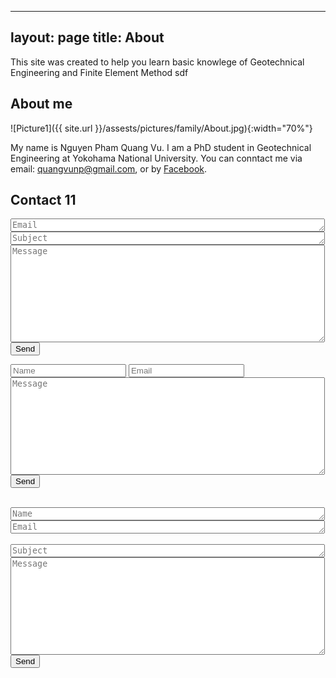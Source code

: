 ----
layout: page
title: About
---

This site was created to help you learn basic knowlege of Geotechnical Engineering and Finite Element Method
sdf

## About me

![Picture1]({{ site.url }}/assests/pictures/family/About.jpg){:width="70%"}

My name is Nguyen Pham Quang Vu. I am a PhD student in Geotechnical Engineering at Yokohama National University. You can conntact me via email: quangvunp@gmail.com, or by [Facebook]("https://www.facebook.com/quangvu.np"). 

## Contact 11

<form action="https://formspree.io/quangvunp@gmail.com"
  method="POST"
  <textarea placeholder = "Name" class="form-control" id="textarea" name="name" rows = "1" cols ="60"></textarea>
  <textarea placeholder = "Email" class="form-control" id="textarea" name="email" rows = "1" cols ="60"></textarea>
  <textarea placeholder = "Subject" class="form-control" id="textarea" name="subject" rows = "1" cols ="60"></textarea>
  <textarea placeholder = "Message" class="form-control" id="textarea" name="message" rows = "10" cols ="60"></textarea><br />
  <input type="submit" value="Send">
</form>


<form action="https://formspree.io/quangvunp@gmail.com"
      method="POST">
    <input placeholder = "Name" type="text" name="name" cols ="60">
    <input placeholder = "Email" type="email" name="_replyto" cols = "60">
    <textarea placeholder = "Message" class="form-control" id="textarea" name="message" rows = "10" cols ="60"></textarea><br />
    <input type="submit" value="Send">
</form>


<form action="https://formspree.io/quangvunp@gmail.com"
      method="POST">
    <textarea placeholder = "Name" class="form-control" id="textarea" name="name" rows = "1" cols ="60"></textarea><br />
    <textarea placeholder = "Email" class="form-control" id="textarea" name="_replyto" rows = "1" cols ="60"></textarea><br />
    <textarea placeholder = "Subject" class="form-control" id="textarea" name="subject" rows = "1" cols ="60"></textarea><br />
    <textarea placeholder = "Message" class="form-control" id="textarea" name="message" rows = "10" cols ="60"></textarea><br />
    <input type="submit" value="Send">
</form>
